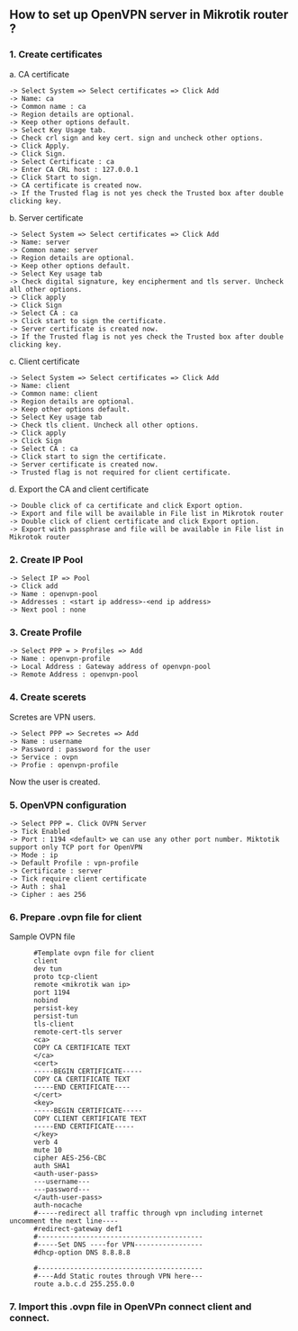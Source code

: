 How to set up OpenVPN server in Mikrotik router ?
----

### 1. Create certificates

  a. CA certificate
  
    -> Select System => Select certificates => Click Add
    -> Name: ca
    -> Common name : ca
    -> Region details are optional.
    -> Keep other options default.
    -> Select Key Usage tab.
    -> Check crl sign and key cert. sign and uncheck other options.
    -> Click Apply.
    -> Click Sign.
    -> Select Certificate : ca
    -> Enter CA CRL host : 127.0.0.1
    -> Click Start to sign.
    -> CA certificate is created now.
    -> If the Trusted flag is not yes check the Trusted box after double clicking key.
    
  b. Server certificate
  
    -> Select System => Select certificates => Click Add
    -> Name: server
    -> Common name: server
    -> Region details are optional.
    -> Keep other options default.
    -> Select Key usage tab
    -> Check digital signature, key encipherment and tls server. Uncheck all other options.
    -> Click apply
    -> Click Sign 
    -> Select CA : ca
    -> Click start to sign the certificate.
    -> Server certificate is created now.
    -> If the Trusted flag is not yes check the Trusted box after double clicking key.
    
  c. Client certificate
    
    -> Select System => Select certificates => Click Add
    -> Name: client
    -> Common name: client
    -> Region details are optional.
    -> Keep other options default.
    -> Select Key usage tab
    -> Check tls client. Uncheck all other options.
    -> Click apply
    -> Click Sign 
    -> Select CA : ca
    -> Click start to sign the certificate.
    -> Server certificate is created now.
    -> Trusted flag is not required for client certificate.
    
  d. Export the CA and client certificate
  
    -> Double click of ca certificate and click Export option. 
    -> Export and file will be available in File list in Mikrotok router
    -> Double click of client certificate and click Export option. 
    -> Export with passphrase and file will be available in File list in Mikrotok router

### 2. Create IP Pool
  
    -> Select IP => Pool
    -> Click add 
    -> Name : openvpn-pool
    -> Addresses : <start ip address>-<end ip address>
    -> Next pool : none
  
### 3. Create Profile

    -> Select PPP = > Profiles => Add
    -> Name : openvpn-profile
    -> Local Address : Gateway address of openvpn-pool
    -> Remote Address : openvpn-pool
  
### 4. Create scerets
  
  Scretes are VPN users.
  
    -> Select PPP => Secretes => Add
    -> Name : username
    -> Password : password for the user
    -> Service : ovpn
    -> Profie : openvpn-profile
  
  Now the user is created.
  
### 5. OpenVPN configuration
  
    -> Select PPP =. Click OVPN Server
    -> Tick Enabled
    -> Port : 1194 <default> we can use any other port number. Miktotik support only TCP port for OpenVPN
    -> Mode : ip
    -> Default Profile : vpn-profile
    -> Certificate : server
    -> Tick require client certificate
    -> Auth : sha1
    -> Cipher : aes 256
  
### 6. Prepare .ovpn file for client

Sample OVPN file 

```
      #Template ovpn file for client
      client
      dev tun
      proto tcp-client 
      remote <mikrotik wan ip>
      port 1194
      nobind
      persist-key
      persist-tun
      tls-client
      remote-cert-tls server
      <ca>
      COPY CA CERTIFICATE TEXT 
      </ca>
      <cert>
      -----BEGIN CERTIFICATE-----
      COPY CA CERTIFICATE TEXT 
      -----END CERTIFICATE----
      </cert>
      <key>
      -----BEGIN CERTIFICATE-----
      COPY CLIENT CERTIFICATE TEXT 
      -----END CERTIFICATE-----
      </key>
      verb 4
      mute 10
      cipher AES-256-CBC
      auth SHA1
      <auth-user-pass>
      ---username---
      ---password---
      </auth-user-pass>
      auth-nocache
      #-----redirect all traffic through vpn including internet uncomment the next line----
      #redirect-gateway def1
      #-----------------------------------------
      #-----Set DNS ----for VPN-----------------
      #dhcp-option DNS 8.8.8.8

      #-----------------------------------------
      #----Add Static routes through VPN here---
      route a.b.c.d 255.255.0.0
```
### 7. Import this .ovpn file in OpenVPn connect client and connect.
    
